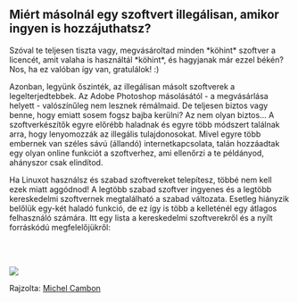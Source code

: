 <?php require("../../entete.php");?> <?php require("../../base.php");?> <?php require("../../fonctions.php");?>

<div id="corps">

<h2>Miért másolnál egy szoftvert illegálisan, amikor ingyen is hozzájuthatsz?</h2>

<p>Szóval te teljesen tiszta vagy, megvásároltad minden *köhint* szoftver a licencét, amit valaha is használtál *köhint*, és hagyjanak már ezzel békén? Nos, ha ez valóban így van, gratulálok! :)</p>

<p>Azonban, legyünk őszinték, az illegálisan másolt szoftverek a legelterjedtebbek. Az Adobe Photoshop másolásától - a megvásárlása helyett - valószínűleg nem lesznek rémálmaid. De teljesen biztos vagy benne, hogy emiatt sosem fogsz bajba kerülni? Az nem olyan biztos... A szoftverkészítők egyre előrébb haladnak és egyre több módszert találnak arra, hogy lenyomozzák az illegális tulajdonosokat. Mivel egyre több embernek van széles sávú (állandó) internetkapcsolata, talán hozzáadtak egy olyan online funkciót a szoftverhez, ami ellenőrzi a te példányod, ahányszor csak elindítod.</p>

<p>Ha Linuxot használsz és szabad szoftvereket telepítesz, többé nem kell ezek miatt aggódnod! A legtöbb szabad szoftver ingyenes és a legtöbb kereskedelmi szoftvernek megtalálható a szabad változata. Esetleg hiányzik belőlük egy-két haladó funkció, de ez így is több a kelleténél egy átlagos felhasználó számára. Itt egy lista a kereskedelmi szoftverekről és a nyílt forráskódú megfelelőjükről:</p>

<?php

table_parser ("Igen", "Nem", "Kereskedelmi", "Nyílt forráskódú", "Fut Windows-on?");

?>

<br /><br>

<img src="Images/warez.png" />

<p>Rajzolta: <a href="http://michel.cambon.free.fr/ampere/salle1bis.htm">Michel Cambon</a></p>

</div>


